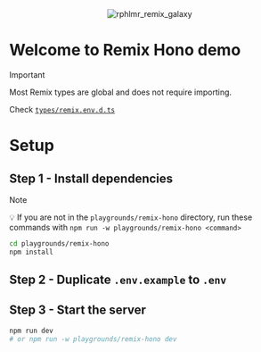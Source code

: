 <div align="center">
  <img src="https://github.com/rphlmr/supa-fly-stack/assets/20722140/06a0310e-f97b-4cd9-9eaa-e380c4d184bf" alt="rphlmr_remix_galaxy" />
</div>

# Welcome to Remix Hono demo

> [!IMPORTANT]
> 
> Most Remix types are global and does not require importing.
> 
> Check [`types/remix.env.d.ts`](types/remix.env.d.ts)

# Setup

## Step 1 - Install dependencies
> [!NOTE]
> 
> 💡 If you are not in the `playgrounds/remix-hono` directory, run these commands with `npm run -w playgrounds/remix-hono <command>`

```sh
cd playgrounds/remix-hono
npm install
```

## Step 2 - Duplicate `.env.example` to `.env`

## Step 3 - Start the server
```sh
npm run dev
# or npm run -w playgrounds/remix-hono dev
```